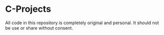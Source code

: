 # C-Projects
All code in this repository is completely original and personal. It should not be use or share without consent. 

